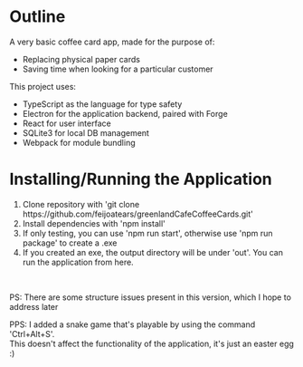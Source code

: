 <h1>Outline</h1>
<p>A very basic coffee card app, made for the purpose of:</p>
<ul>
  <li>Replacing physical paper cards</li>
  <li>Saving time when looking for a particular customer</li>
</ul>
<p>This project uses:</p>
<ul>
  <li>TypeScript as the language for type safety</li>
  <li>Electron for the application backend, paired with Forge</li>
  <li>React for user interface</li>
  <li>SQLite3 for local DB management</li>
  <li>Webpack for module bundling</li>
</ul>

<h1>Installing/Running the Application</h1>
<ol>
  <li>Clone repository with 'git clone https://github.com/feijoatears/greenlandCafeCoffeeCards.git' </li>
  <li>Install dependencies with 'npm install'</li>
  <li>If only testing, you can use 'npm run start', otherwise use 'npm run package' to create a .exe</li>
  <li>If you created an exe, the output directory will be under 'out'. You can run the application from here.</li>
</ol>
<br>
<p>PS: There are some structure issues present in this version, which I hope to address later</p>
<p>PPS: I added a snake game that's playable by using the command 'Ctrl+Alt+S'.<br>This doesn't affect the functionality of the application, it's just an easter egg :)</p>
